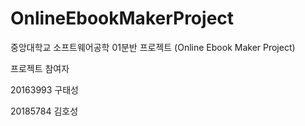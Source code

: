 # OnlineEbookMakerProject
중앙대학교 소프트웨어공학 01분반 프로젝트 (Online Ebook Maker Project)


프로젝트 참여자


20163993 구태성 

20185784 김호성 

